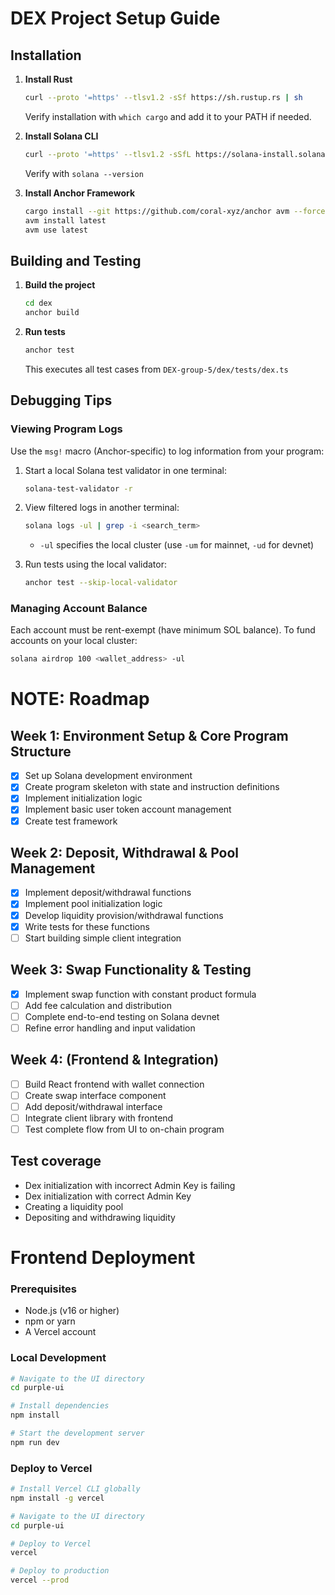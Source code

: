 # DEX Project Setup Guide

## Installation

1. **Install Rust**
   ```bash
   curl --proto '=https' --tlsv1.2 -sSf https://sh.rustup.rs | sh
   ```
   Verify installation with `which cargo` and add it to your PATH if needed.

2. **Install Solana CLI**
   ```bash
   curl --proto '=https' --tlsv1.2 -sSfL https://solana-install.solana.workers.dev | bash
   ```
   Verify with `solana --version`

3. **Install Anchor Framework**
   ```bash
   cargo install --git https://github.com/coral-xyz/anchor avm --force
   avm install latest
   avm use latest
   ```

## Building and Testing

1. **Build the project**
   ```bash
   cd dex
   anchor build
   ```

2. **Run tests**
   ```bash
   anchor test
   ```
   This executes all test cases from `DEX-group-5/dex/tests/dex.ts`

## Debugging Tips

### Viewing Program Logs

Use the `msg!` macro (Anchor-specific) to log information from your program:

1. Start a local Solana test validator in one terminal:
   ```bash
   solana-test-validator -r
   ```

2. View filtered logs in another terminal:
   ```bash
   solana logs -ul | grep -i <search_term>
   ```
   - `-ul` specifies the local cluster (use `-um` for mainnet, `-ud` for devnet)

3. Run tests using the local validator:
   ```bash
   anchor test --skip-local-validator
   ```

### Managing Account Balance

Each account must be rent-exempt (have minimum SOL balance). To fund accounts on your local cluster:

```bash
solana airdrop 100 <wallet_address> -ul
```

# NOTE: Roadmap

## Week 1: Environment Setup & Core Program Structure

- [x] Set up Solana development environment
- [x] Create program skeleton with state and instruction definitions
- [x] Implement initialization logic
- [x] Implement basic user token account management
- [x] Create test framework

## Week 2: Deposit, Withdrawal & Pool Management

- [x] Implement deposit/withdrawal functions
- [x] Implement pool initialization logic
- [x] Develop liquidity provision/withdrawal functions
- [x] Write tests for these functions
- [ ] Start building simple client integration

## Week 3: Swap Functionality & Testing

- [x] Implement swap function with constant product formula
- [ ] Add fee calculation and distribution
- [ ] Complete end-to-end testing on Solana devnet
- [ ] Refine error handling and input validation

## Week 4: (Frontend & Integration)

- [ ] Build React frontend with wallet connection
- [ ] Create swap interface component
- [ ] Add deposit/withdrawal interface
- [ ] Integrate client library with frontend
- [ ] Test complete flow from UI to on-chain program

## Test coverage

- Dex initialization with incorrect Admin Key is failing
- Dex initialization with correct Admin Key
- Creating a liquidity pool
- Depositing and withdrawing liquidity

# Frontend Deployment

### Prerequisites
- Node.js (v16 or higher)
- npm or yarn
- A Vercel account

### Local Development
```bash
# Navigate to the UI directory
cd purple-ui

# Install dependencies
npm install

# Start the development server
npm run dev
```

### Deploy to Vercel
```bash
# Install Vercel CLI globally
npm install -g vercel

# Navigate to the UI directory
cd purple-ui

# Deploy to Vercel
vercel

# Deploy to production
vercel --prod
```

<!-- ### Environment Variables
Make sure to set these environment variables in your Vercel project:

- `VITE_SOLANA_RPC_URL`: Your Solana RPC endpoint
- `VITE_PROGRAM_ID`: The deployed program ID for the DEX
- `VITE_SOLANA_NETWORK`: The Solana network to use (mainnet-beta, devnet, etc.) -->
